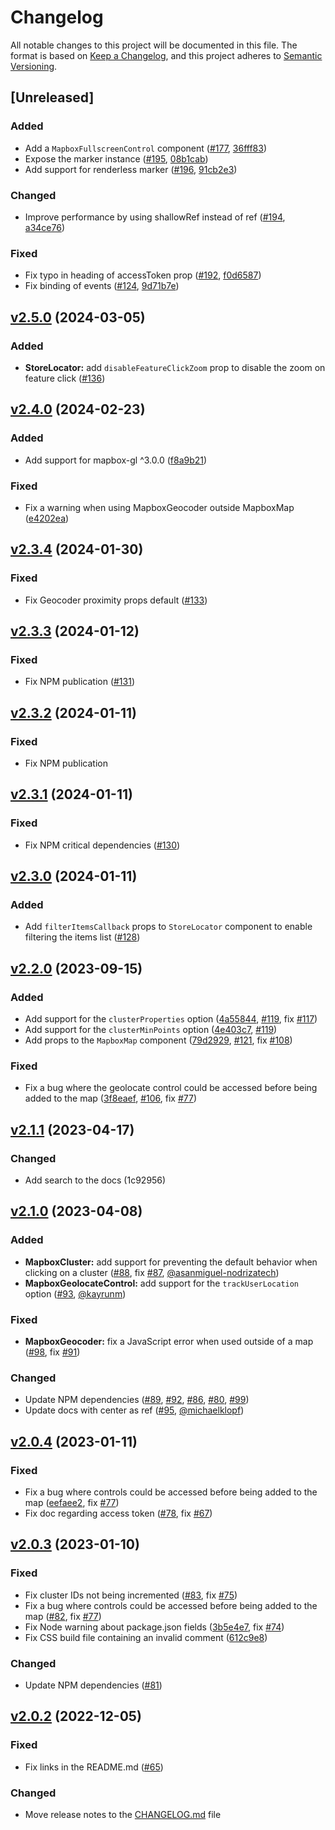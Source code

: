 # Changelog

All notable changes to this project will be documented in this file. The format is based on [Keep a Changelog](https://keepachangelog.com/en/1.0.0/), and this project adheres to [Semantic Versioning](https://semver.org/spec/v2.0.0.html).

## [Unreleased]

### Added

- Add a `MapboxFullscreenControl` component ([#177](https://github.com/studiometa/vue-mapbox-gl/pull/177), [36fff83](https://github.com/studiometa/vue-mapbox-gl/commit/36fff83))
- Expose the marker instance ([#195](https://github.com/studiometa/vue-mapbox-gl/pull/195), [08b1cab](https://github.com/studiometa/vue-mapbox-gl/commit/08b1cab))
- Add support for renderless marker ([#196](https://github.com/studiometa/vue-mapbox-gl/pull/196), [91cb2e3](https://github.com/studiometa/vue-mapbox-gl/commit/91cb2e3))

### Changed

- Improve performance by using shallowRef instead of ref ([#194](https://github.com/studiometa/vue-mapbox-gl/pull/194), [a34ce76](https://github.com/studiometa/vue-mapbox-gl/commit/a34ce76))

### Fixed

- Fix typo in heading of accessToken prop ([#192](https://github.com/studiometa/vue-mapbox-gl/pull/192), [f0d6587](https://github.com/studiometa/vue-mapbox-gl/commit/f0d6587))
- Fix binding of events ([#124](https://github.com/studiometa/vue-mapbox-gl/pull/124), [9d71b7e](https://github.com/studiometa/vue-mapbox-gl/commit/9d71b7e))

## [v2.5.0](https://github.com/studiometa/vue-mapbox-gl/compare/2.4.0...2.5.0) (2024-03-05)

### Added

- **StoreLocator:** add `disableFeatureClickZoom` prop to disable the zoom on feature click ([#136](https://github.com/studiometa/vue-mapbox-gl/pull/136))

## [v2.4.0](https://github.com/studiometa/vue-mapbox-gl/compare/2.3.4...2.4.0) (2024-02-23)

### Added

- Add support for mapbox-gl ^3.0.0 ([f8a9b21](https://github.com/studiometa/vue-mapbox-gl/commit/f8a9b21))

### Fixed

- Fix a warning when using MapboxGeocoder outside MapboxMap ([e4202ea](https://github.com/studiometa/vue-mapbox-gl/commit/e4202ea))

## [v2.3.4](https://github.com/studiometa/vue-mapbox-gl/compare/2.3.3...2.3.4) (2024-01-30)

### Fixed

- Fix Geocoder proximity props default ([#133](https://github.com/studiometa/vue-mapbox-gl/pull/133))

## [v2.3.3](https://github.com/studiometa/vue-mapbox-gl/compare/2.3.2...2.3.3) (2024-01-12)

### Fixed

- Fix NPM publication ([#131](https://github.com/studiometa/vue-mapbox-gl/pull/131))

## [v2.3.2](https://github.com/studiometa/vue-mapbox-gl/compare/2.3.1...2.3.2) (2024-01-11)

### Fixed

- Fix NPM publication

## [v2.3.1](https://github.com/studiometa/vue-mapbox-gl/compare/2.3.0...2.3.1) (2024-01-11)

### Fixed

- Fix NPM critical dependencies ([#130](https://github.com/studiometa/vue-mapbox-gl/pull/130))

## [v2.3.0](https://github.com/studiometa/vue-mapbox-gl/compare/2.2.0...2.3.0) (2024-01-11)

### Added

- Add `filterItemsCallback` props to `StoreLocator` component to enable filtering the items list ([#128](https://github.com/studiometa/vue-mapbox-gl/pull/128))

## [v2.2.0](https://github.com/studiometa/vue-mapbox-gl/compare/2.1.1...2.2.0) (2023-09-15)

### Added

- Add support for the `clusterProperties` option ([4a55844](https://github.com/studiometa/vue-mapbox-gl/commit/4a55844), [#119](https://github.com/studiometa/vue-mapbox-gl/pull/119), fix [#117](https://github.com/studiometa/vue-mapbox-gl/issues/117))
- Add support for the `clusterMinPoints` option ([4e403c7](https://github.com/studiometa/vue-mapbox-gl/commit/4e403c7), [#119](https://github.com/studiometa/vue-mapbox-gl/pull/119))
- Add props to the `MapboxMap` component ([79d2929](https://github.com/studiometa/vue-mapbox-gl/commit/79d2929), [#121](https://github.com/studiometa/vue-mapbox-gl/pull/121), fix [#108](https://github.com/studiometa/vue-mapbox-gl/issues/108))

### Fixed

- Fix a bug where the geolocate control could be accessed before being added to the map ([3f8eaef](https://github.com/studiometa/vue-mapbox-gl/commit/3f8eaef), [#106](https://github.com/studiometa/vue-mapbox-gl/pull/106), fix [#77](https://github.com/studiometa/vue-mapbox-gl/issues/77))

## [v2.1.1](https://github.com/studiometa/vue-mapbox-gl/compare/2.1.0...2.1.1) (2023-04-17)

### Changed

- Add search to the docs (1c92956)

## [v2.1.0](https://github.com/studiometa/vue-mapbox-gl/compare/2.0.4...2.1.0) (2023-04-08)

### Added

- **MapboxCluster:** add support for preventing the default behavior when clicking on a cluster ([#88](https://github.com/studiometa/vue-mapbox-gl/pull/88), fix [#87](https://github.com/studiometa/vue-mapbox-gl/issues/87), [@asanmiguel-nodrizatech](https://github.com/asanmiguel-nodrizatech))
- **MapboxGeolocateControl:** add support for the `trackUserLocation` option ([#93](https://github.com/studiometa/vue-mapbox-gl/pull/93), [@kayrunm](https://github.com/kayrunm))

### Fixed

- **MapboxGeocoder:** fix a JavaScript error when used outside of a map ([#98](https://github.com/studiometa/vue-mapbox-gl/pull/98), fix [#91](https://github.com/studiometa/vue-mapbox-gl/issues/91))

### Changed

- Update NPM dependencies ([#89](https://github.com/studiometa/vue-mapbox-gl/pull/89), [#92](https://github.com/studiometa/vue-mapbox-gl/pull/92), [#86](https://github.com/studiometa/vue-mapbox-gl/pull/86), [#80](https://github.com/studiometa/vue-mapbox-gl/pull/80), [#99](https://github.com/studiometa/vue-mapbox-gl/pull/99))
- Update docs with center as ref ([#95](https://github.com/studiometa/vue-mapbox-gl/pull/95), [@michaelklopf](https://github.com/michaelklopf))

## [v2.0.4](https://github.com/studiometa/vue-mapbox-gl/compare/2.0.3...2.0.4) (2023-01-11)

### Fixed

- Fix a bug where controls could be accessed before being added to the map ([eefaee2](https://github.com/studiometa/vue-mapbox-gl/commit/eefaee2), fix [#77](https://github.com/studiometa/vue-mapbox-gl/issues/77))
- Fix doc regarding access token ([#78](https://github.com/studiometa/vue-mapbox-gl/pull/78), fix [#67](https://github.com/studiometa/vue-mapbox-gl/issues/67))

## [v2.0.3](https://github.com/studiometa/vue-mapbox-gl/compare/2.0.2...2.0.3) (2023-01-10)

### Fixed

- Fix cluster IDs not being incremented ([#83](https://github.com/studiometa/vue-mapbox-gl/pull/83), fix [#75](https://github.com/studiometa/vue-mapbox-gl/issues/75))
- Fix a bug where controls could be accessed before being added to the map ([#82](https://github.com/studiometa/vue-mapbox-gl/pull/82), fix [#77](https://github.com/studiometa/vue-mapbox-gl/issues/77))
- Fix Node warning about package.json fields ([3b5e4e7](https://github.com/studiometa/vue-mapbox-gl/commit/3b5e4e7), fix [#74](https://github.com/studiometa/vue-mapbox-gl/issues/74))
- Fix CSS build file containing an invalid comment ([612c9e8](https://github.com/studiometa/vue-mapbox-gl/commit/612c9e8))

### Changed

- Update NPM dependencies ([#81](https://github.com/studiometa/vue-mapbox-gl/pull/81))

## [v2.0.2](https://github.com/studiometa/vue-mapbox-gl/compare/2.0.1...2.0.2) (2022-12-05)

### Fixed

- Fix links in the README.md ([#65](https://github.com/studiometa/vue-mapbox-gl/pull/65))

### Changed

- Move release notes to the [CHANGELOG.md](https://github.com/studiometa/vue-mapbox-gl/blob/develop/CHANGELOG.md) file

